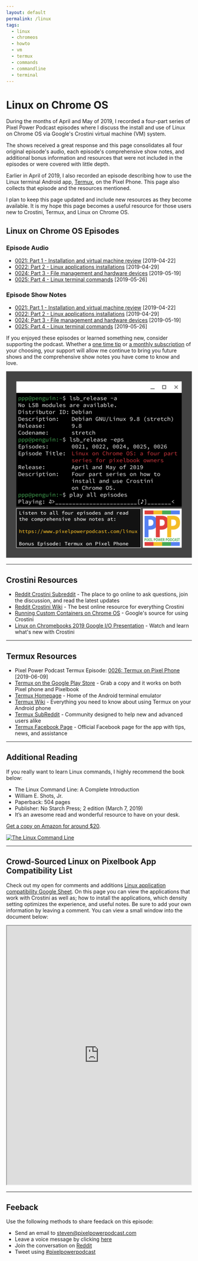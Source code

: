 ```yaml
---
layout: default
permalink: /linux
tags:
  - linux
  - chromeos
  - howto
  - vm
  - termux
  - commands
  - commandline
  - terminal
---
```


# Linux on Chrome OS

During the months of April and May of 2019, I recorded a four-part series of Pixel Power Podcast episodes where I discuss the install and use of Linux on Chrome OS via Google's Crostini virtual machine (VM) system.

The shows received a great response and this page consolidates all four original episode's audio, each episode's comprehensive show notes, and additional bonus information and resources that were not included in the episodes or were covered with little depth.

Earlier in April of 2019, I also recorded an episode describing how to use the Linux terminal Android app, [Termux](https://termux.com), on the Pixel Phone. This page also collects that episode and the resources mentioned.

I plan to keep this page updated and include new resources as they become available. It is my hope this page becomes a useful resource for those users new to Crostini, Termux, and Linux on Chrome OS.

## Linux on Chrome OS Episodes

### Episode Audio

- [0021: Part 1 - Installation and virtual machine review](/021) [2019-04-22]
- [0022: Part 2 - Linux applications installations](/0022) [2019-04-29]
- [0024: Part 3 - File management and hardware devices](/0024) [2019-05-19]
- [0025: Part 4 - Linux terminal commands](/0025) [2019-05-26]

### Episode Show Notes

- [0021: Part 1 - Installation and virtual machine review](https://docs.google.com/document/d/1AHhXEgUDgTeoHnSHq0n46R6FUXaJZVPyIMKWQPg-atI/edit?usp=sharing) [2019-04-22]
- [0022: Part 2 - Linux applications installations](https://docs.google.com/document/d/1kPbzHYavLEZoJyspYjncVw0oF9QjJn-4I00nacZZ5aU/edit?usp=sharing) [2019-04-29]
- [0024: Part 3 - File management and hardware devices](https://docs.google.com/document/d/1Meghu4O_XsYgy_Q2bg5J4l29yAGAnhapnO4qDGSHK7Y/edit?usp=sharing) [2019-05-19]
- [0025: Part 4 - Linux terminal commands](https://docs.google.com/document/d/1_6VOA8tSHkb9wu7xyomtnLp27-WdDPNMZf7T6MXlpy0/edit?usp=sharing) [2019-05-26]

If you enjoyed these episodes or learned something new, consider supporting the podcast. Whether a [one time tip](https://www.paypal.me/stevencombs) or [a monthly subscription](https://anchor.fm/pixelpowerpodcast/support) of your choosing, your support will allow me continue to bring you future shows and the comprehensive show notes you have come to know and love.

![Episode Album Art](/images/design/linux-on-chromeos.png)

<hr>

## Crostini Resources

- [Reddit Crostini Subreddit](https://www.reddit.com/r/Crostini/) - The place to go online to ask questions, join the discussion, and read the latest updates
- [Reddit Crostini Wiki](https://old.reddit.com/r/Crostini/wiki/index) - The best online resource for everything Crostini
- [Running Custom Containers on Chrome OS](https://chromium.googlesource.com/chromiumos/docs/+/master/containers_and_vms.md) - Google's source for using Crostini
- [Linux on Chromebooks 2019 Google I/O Presentation](https://www.youtube.com/watch?v=pRlh8LX4kQI) - Watch and learn what's new with Crostini

<hr>

## Termux Resources

- Pixel Power Podcast Termux Episode: [0026: Termux on Pixel Phone](/0026) [2019-06-09]
- [Termux on the Google Play Store](https://play.google.com/store/apps/details?id=com.termux&hl=en_US) - Grab a copy and it works on both Pixel phone and Pixelbook
- [Termux Homepage](https://termux.com/) - Home of the Android terminal emulator
- [Termux Wiki](https://wiki.termux.com/wiki/Main_Page) - Everything you need to know about using Termux on your Android phone
- [Termux SubReddit](https://www.reddit.com/r/termux/) - Community designed to help new and advanced users alike
- [Termux Facebook Page](https://www.facebook.com/termux/) - Official Facebook page for the app with tips, news, and assistance

<hr>

## Additional Reading

If you really want to learn Linux commands, I highly recommend the book below:

- The Linux Command Line: A Complete Introduction
- William E. Shots, Jr.
- Paperback: 504 pages
- Publisher: No Starch Press; 2 edition (March 7, 2019)
- It’s an awesome read and wonderful resource to have on your desk.

[Get a copy on Amazon for around $20](https://amzn.to/39zpSMm).

[![The Linux Command Line](https://images-na.ssl-images-amazon.com/images/I/51-T4ZwKduL._SX376_BO1,204,203,200_.jpg)](https://amzn.to/39zpSMm)

<hr>

## Crowd-Sourced Linux on Pixelbook App Compatibility List

Check out my open for comments and additions [Linux application compatibility Google Sheet](https://docs.google.com/spreadsheets/d/1Roo_GXUewJamb6_OUVbdYW2w5o9XJLXYW392s8TAA-Y/edit?usp=sharing). On this page you can view the applications that work with Crostini as well as; how to install the applications, which density setting optimizes the experience, and useful notes. Be sure to add your own information by leaving a comment. You can view a small window into the document below:

<p><iframe src="https://docs.google.com/spreadsheets/d/e/2PACX-1vR-0z0oZFgd1DYnDW4yCOy3hzY-OuFCi1I9wcXGtm3us9IJqkwyZwAQgXtAk33RzoQMo4yH88IydVkj/pubhtml?widget=true&amp;headers=false" width="500px" height="700px" scrolling="yes"></iframe></p>

<hr>

## Feeback

Use the following methods to share feedack on this episode:

* Send an email to <steven@pixelpowerpodcast.com>
* Leave a voice message by clicking [here](https://anchor.fm/pixelpowerpodcast/message)
* Join the conversation on [Reddit](https://www.reddit.com/r/pixelpowerpodcast/)
* Tweet using [#pixelpowerpodcast](https://twitter.com/search?q=%23pixelpowerpodcast&src=typed_query)

<div id="amzn-assoc-ad-b81e3a4c-a2a4-4d9a-a47b-7d707c42cb86"></div><script async src="//z-na.amazon-adsystem.com/widgets/onejs?MarketPlace=US&adInstanceId=b81e3a4c-a2a4-4d9a-a47b-7d707c42cb86"></script>
